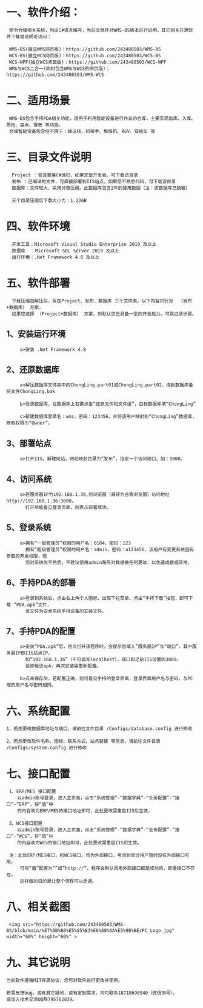 # 一、软件介绍：
 
     崇令仓储相关系统，均由C#语言编写，当前文档针对WMS-BS版本进行说明，其它相关开源软件下载或说明可访问：
     
     WMS-BS(独立WMS网页版)：https://github.com/243480503/WMS-BS
     WCS-BS(独立WCS网页版)：https://github.com/243480503/WCS-BS
     WCS-WPF(独立WCS桌面版)：https://github.com/243480503/WCS-WPF
     WMS与WCS二合一(同时包含WMS与WCS的网页版)：https://github.com/243480503/WMS-WCS
     
# 二、适用场景
     
     WMS-BS包含手持PDA相关功能，适用于利用智能设备进行作业的仓库，主要实现出库、入库、质检、盘点、报表 等功能。
     仓储智能设备包含但不限于：输送线、机械手、堆垛机、AGV、穿梭车 等
 
# 三、目录文件说明
    
      Project ：包含整套C#源码，如果您是开发者，可下载该目录
      发布 ：已编译的文件，可直接部署到IIS站点，如果您不熟悉代码，可下载该目录    
      数据库：文件较大，采用分卷压缩。此数据库包含2年的使用数据（注：该数据库已脱敏）
      
      三个目录压缩后下载大小为：1.22GB      

# 四、软件环境

      开发工具：Microsoft Visual Studio Enterprise 2019 及以上
      数据库  ：Microsoft SQL Server 2019 及以上
      运行环境：.Net Framework 4.8 及以上
      
# 五、软件部署

      下载压缩包解压后，存在Project、发布、数据库 三个文件夹，以下内容只针对  （发布+数据库） 方案，
      如果您选择 （Project+数据库） 方案，则默认您已具备一定的开发能力，可跳过该步骤。

   ## 1、安装运行环境
         
         a>安装 .Net Framework 4.8

   ## 2、还原数据库

         a>解压数据库文件夹中的ChongLing.part01或ChongLing.part02，得到数据库备份文件ChongLing.bak
         
         b>登录数据库，在数据库上右键点击“还原文件和文件组”，目标数据库填“ChongLing”

         c>新建数据库登录名：wms，密码：123456，并将该用户映射到“ChongLing”数据库，修改权限为“Owner”。

   ## 3、部署站点
         
         a>打开IIS，新建网站，网站映射目录为“发布”，指定一个访问端口，如：3000。

   ## 4、访问系统
         
         a>若服务器IP为192.168.1.36,则浏览器（最好为谷歌浏览器）访问地址 http://192.168.1.36:3000，
           打开后能看见登录页面，则表示部署成功。
     
   ## 5、登录系统
     
         a>拥有“一般管理员”权限的用户名：0184，密码：123
           拥有“超级管理员”权限的用户名：admin，密码：a123456，该用户有变更系统固有参数的开发权限，若
           您对系统尚不熟悉，不建议使用admin账号对数据做任何更改，以免造成数据异常。

   ## 6、手持PDA的部署

         a>登录到系统后，点击右上角个人图标，出现下拉菜单，点击“手持下载”按钮，即可下载 “PDA.apk”文件，
           该文件为安卓系统手持设备的安装文件。
     
   ## 7、手持PDA的配置

         a>安装“PDA.apk”后，初次打开该程序时，会提示您填入“服务器IP”与“端口”，其中服务器IP即IIS站点IP，
           如“192.168.1.36”（不可填写localhost），端口即之前IIS设置的3000。
           若卸载该apk，再次安装需重新配置。

         b>点击保存后，若配置正确，则可看见手持的登录界面，登录界面用户名与密码，与PC端的用户名与密码相同。

# 六、系统配置
     
    1、若想更改数据库地址与端口，请前往文件目录 /Configs/database.config 进行修改
    
    2、若想更改软件名称、图标、联系方式、站点链接 等信息，请前往文件目录 /Configs/system.config 进行修改
    
# 七、接口配置
     
     1、ERP/MES 接口配置
        以admin账号登录，进入主页面，点击“系统管理”-“数据字典”-“业务配置”-“接口”-“ERP”，将“值”中
        的内容改为ERP/MES的接口地址即可，此处更改需重启IIS后生效。
      
     2、WCS接口配置
        以admin账号登录，进入主页面，点击“系统管理”-“数据字典”-“业务配置”-“接口”-“WCS”，将“值”中
        的内容改为WCS的接口地址即可，此处更改需重启IIS后生效。

     注：此处ERP/MES接口，和WCS接口，均为外部接口，考虑到部分用户暂时没有外部接口可用，
         可将“值”配置为“”或“http://”，程序会默认调用外部接口都是成功的，即便接口不存在。
         这样做的目的是让整个流程可以走通。
        
# 八、相关截图
 
     <img src="https://github.com/243480503/WMS-BS/blob/main/%E7%9B%B8%E5%85%B3%E6%88%AA%E5%9B%BE/PC_Logo.jpg" width="60%" height="60%" >
     
# 九、其它说明
 
    当前软件遵循MIT开源协议，您可对软件进行更改并使用。
    
    若需反馈bug，或有其它疑问，或有定制需求，均可联系18718690940（微信同号），
    或加入技术交流QQ群795702839。

    
